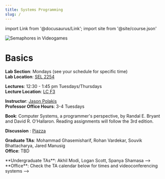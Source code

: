 ```yaml
---
title: Systems Programming
slug: /
---
```

import Link from '@docusaurus/Link';
import site from '@site/course.json'

![Semaphores in Videogames](../static/img/factorio-semaphore.gif)

# Basics
**Lab Section**: Mondays (see your schedule for specific time)  
**Lab Location**: [SEL 2254][sel] <!-- Small discussions happen on the class Zoom, while the main video feed is broadcast via YouTube Live. -->

**Lectures**: 12:30 - 1:45 pm Tuesdays/Thursdays  <!-- 3:30 - 4:45 pm Thursdays via (videoconferencing system tbd)  -->  
**Lecture Location**: [LC F3][lcf3] <!-- Small discussions happen on the class Zoom, while the main video feed is broadcast via YouTube Live. -->

**Instructor**: [Jason Polakis][jpolakis]  
**Professor Office Hours**: 3-4 Tuesdays  <!-- 3:30 - 4:45 pm Tuesdays via [Zoom](https://uic.zoom.us/my/ckanich)  -->  
<!-- **Office**: [Zoom](https://uic.zoom.us/my/ckanich) but I'm also available on MS Teams and discord -->

**Book**: Computer Systems, a programmer's perspective, by Randal E. Bryant and David R. O'Hallaron. Reading assignments will follow the 3rd edition.

**Discussion** : [Piazza][piazza]

**Graduate TAs**: Mohammad Ghasemisharif, Rohan Vardekar, Souvik Bhattacharya, Jared Manusig  <!-- Rohan Vardekar, Shubham Singh, Mohammad Ghasemisharif -->  
**Office**: TBD  <!-- Check the TA calendar below for times and videoconferencing systems -->

<!-->**Undergraduate TAs**: Akhil Modi, Logan Scott, Spanya Shamasa -->
<!-->**Office**: Check the TA calendar below for times and videoconferencing systems -->

<!-- <iframe src="https://calendar.google.com/calendar/embed?src=c_pieebda51v6jvmaq7s0drsvg5g%40group.calendar.google.com&ctz=America%2FChicago" style={{border: 0}} width="100%" height="400" frameBorder="0" scrolling="no"></iframe> -->


[pi]: http://mazur.harvard.edu/research/detailspage.php?rowid=8
[jpolakis]: https://www.cs.uic.edu/~polakis/
[piazza]: https://piazza.com/class/ksj1cea7uju4z9
[lcf3]: https://maps.uic.edu/?bl=604F
[sel]: https://maps.uic.edu/?bl=607

